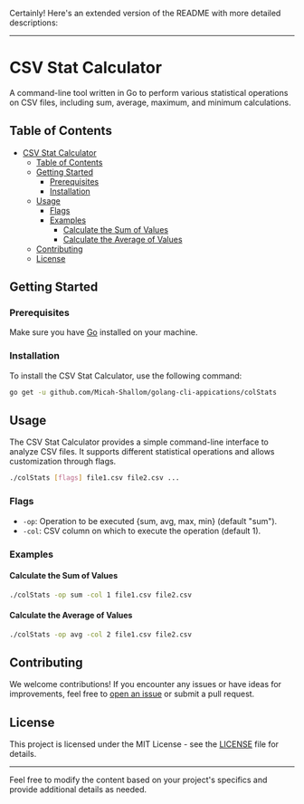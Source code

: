 Certainly! Here's an extended version of the README with more detailed descriptions:

---

# CSV Stat Calculator

A command-line tool written in Go to perform various statistical operations on CSV files, including sum, average, maximum, and minimum calculations.

## Table of Contents

- [CSV Stat Calculator](#csv-stat-calculator)
  - [Table of Contents](#table-of-contents)
  - [Getting Started](#getting-started)
    - [Prerequisites](#prerequisites)
    - [Installation](#installation)
  - [Usage](#usage)
    - [Flags](#flags)
    - [Examples](#examples)
      - [Calculate the Sum of Values](#calculate-the-sum-of-values)
      - [Calculate the Average of Values](#calculate-the-average-of-values)
  - [Contributing](#contributing)
  - [License](#license)

## Getting Started

### Prerequisites

Make sure you have [Go](https://golang.org/doc/install) installed on your machine.

### Installation

To install the CSV Stat Calculator, use the following command:

```bash
go get -u github.com/Micah-Shallom/golang-cli-appications/colStats
```

## Usage

The CSV Stat Calculator provides a simple command-line interface to analyze CSV files. It supports different statistical operations and allows customization through flags.

```bash
./colStats [flags] file1.csv file2.csv ...
```

### Flags

- `-op`: Operation to be executed {sum, avg, max, min} (default "sum").
- `-col`: CSV column on which to execute the operation (default 1).

### Examples

#### Calculate the Sum of Values

```bash
./colStats -op sum -col 1 file1.csv file2.csv
```

#### Calculate the Average of Values

```bash
./colStats -op avg -col 2 file1.csv file2.csv
```

## Contributing

We welcome contributions! If you encounter any issues or have ideas for improvements, feel free to [open an issue](https://github.com/Micah-Shallom/golang-cli-appications/colStats/issues) or submit a pull request.

## License

This project is licensed under the MIT License - see the [LICENSE](LICENSE) file for details.

---

Feel free to modify the content based on your project's specifics and provide additional details as needed.